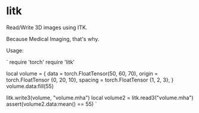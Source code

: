 litk
====

Read/Write 3D images using ITK.

Because Medical Imaging, that's why.

Usage:

`
require 'torch'
require 'litk'

local volume = {
    data = torch.FloatTensor(50, 60, 70),
    origin = torch.FloatTensor {0, 20, 10},
    spacing = torch.FloatTensor {1, 2, 3},
}
volume.data:fill(55)

litk.write3(volume, "volume.mha")
local volume2 = litk.read3("volume.mha")
assert(volume2.data:mean() == 55)
`

